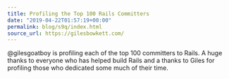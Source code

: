 ```yaml
---
title: Profiling the Top 100 Rails Committers
date: "2019-04-22T01:57:19+00:00"
permalink: blog/s9q/index.html
source_url: https://gilesbowkett.com/
---
```


@gilesgoatboy is profiling each of the top 100 committers to Rails. A huge thanks to everyone who has helped build Rails and a thanks to Giles for profiling those who dedicated some much of their time.
